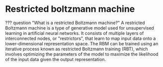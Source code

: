 # Restricted boltzmann machine


??? question "What is a restricted Boltzmann machine?"
    A restricted Boltzmann machine is a type of generative model used for unsupervised learning in artificial neural networks. It consists of multiple layers of interconnected nodes, or "restrictors", that learn to map input data onto a lower-dimensional representation space. The RBM can be trained using an iterative process known as restricted Boltzmann training (RBT), which involves optimizing the parameters of the model to maximize the likelihood of the input data given the output representation.
